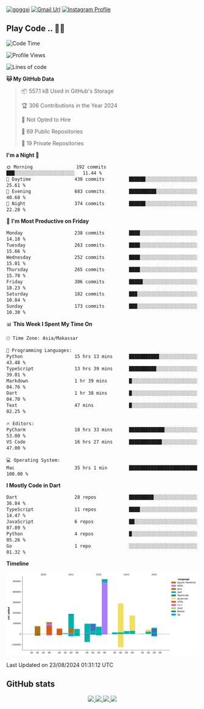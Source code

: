 [![goggxi](https://img.shields.io/badge/Portofolio-Goggxi-orange)](https://goggxi.github.io)
[![Gmail Url](https://img.shields.io/twitter/url?label=Goggxi@gmail.com&logo=gmail&style=social&url=http%3A%2F%2Fmailto%3Acontact.Goggxi@gmail.com)](mailto:Goggxi@gmail.com) [![Instagram Profile](https://img.shields.io/twitter/url?label=moh_rifkan&logo=instagram&style=social&url=https://www.instagram.com/moh_rifkan/)](https://www.instagram.com/moh_rifkan/)

## Play Code .. 💬🚀

<!-- [![Moh Rifkan GitHub stats](https://github-readme-stats.vercel.app/api?username=goggxi&count_private=true&show_icons=true&theme=dracula&custom_title=Goggxi%20Statistic%20🚀)](https://github.com/goggxi/goggxi)

[![Top Langs](https://github-readme-stats.vercel.app/api/top-langs/?username=goggxi&langs_count=8&layout=compact&show_icons=true&theme=dracula)](https://github.com/goggxi/goggxi) -->

<!--START_SECTION:waka-->
![Code Time](http://img.shields.io/badge/Code%20Time-3%2C206%20hrs%2011%20mins-blue)

![Profile Views](http://img.shields.io/badge/Profile%20Views-0-blue)

![Lines of code](https://img.shields.io/badge/From%20Hello%20World%20I%27ve%20Written-1.9%20million%20lines%20of%20code-blue)

**🐱 My GitHub Data** 

> 📦 557.1 kB Used in GitHub's Storage 
 > 
> 🏆 306 Contributions in the Year 2024
 > 
> 🚫 Not Opted to Hire
 > 
> 📜 69 Public Repositories 
 > 
> 🔑 19 Private Repositories 
 > 
**I'm a Night 🦉** 

```text
🌞 Morning                192 commits         ███░░░░░░░░░░░░░░░░░░░░░░   11.44 % 
🌆 Daytime                430 commits         ██████░░░░░░░░░░░░░░░░░░░   25.61 % 
🌃 Evening                683 commits         ██████████░░░░░░░░░░░░░░░   40.68 % 
🌙 Night                  374 commits         ██████░░░░░░░░░░░░░░░░░░░   22.28 % 
```
📅 **I'm Most Productive on Friday** 

```text
Monday                   238 commits         ████░░░░░░░░░░░░░░░░░░░░░   14.18 % 
Tuesday                  263 commits         ████░░░░░░░░░░░░░░░░░░░░░   15.66 % 
Wednesday                252 commits         ████░░░░░░░░░░░░░░░░░░░░░   15.01 % 
Thursday                 265 commits         ████░░░░░░░░░░░░░░░░░░░░░   15.78 % 
Friday                   306 commits         █████░░░░░░░░░░░░░░░░░░░░   18.23 % 
Saturday                 182 commits         ███░░░░░░░░░░░░░░░░░░░░░░   10.84 % 
Sunday                   173 commits         ███░░░░░░░░░░░░░░░░░░░░░░   10.30 % 
```


📊 **This Week I Spent My Time On** 

```text
🕑︎ Time Zone: Asia/Makassar

💬 Programming Languages: 
Python                   15 hrs 13 mins      ███████████░░░░░░░░░░░░░░   43.48 % 
TypeScript               13 hrs 39 mins      ██████████░░░░░░░░░░░░░░░   39.01 % 
Markdown                 1 hr 39 mins        █░░░░░░░░░░░░░░░░░░░░░░░░   04.76 % 
Dart                     1 hr 38 mins        █░░░░░░░░░░░░░░░░░░░░░░░░   04.70 % 
Text                     47 mins             █░░░░░░░░░░░░░░░░░░░░░░░░   02.25 % 

🔥 Editors: 
PyCharm                  18 hrs 33 mins      █████████████░░░░░░░░░░░░   53.00 % 
VS Code                  16 hrs 27 mins      ████████████░░░░░░░░░░░░░   47.00 % 

💻 Operating System: 
Mac                      35 hrs 1 min        █████████████████████████   100.00 % 
```

**I Mostly Code in Dart** 

```text
Dart                     28 repos            █████████░░░░░░░░░░░░░░░░   36.84 % 
TypeScript               11 repos            ████░░░░░░░░░░░░░░░░░░░░░   14.47 % 
JavaScript               6 repos             ██░░░░░░░░░░░░░░░░░░░░░░░   07.89 % 
Python                   4 repos             █░░░░░░░░░░░░░░░░░░░░░░░░   05.26 % 
Go                       1 repo              ░░░░░░░░░░░░░░░░░░░░░░░░░   01.32 % 
```



**Timeline**

![Lines of Code chart](https://raw.githubusercontent.com/Goggxi/Goggxi/main/assets/bar_graph.png)


 Last Updated on 23/08/2024 01:31:12 UTC
<!--END_SECTION:waka-->

## GitHub stats

<p align="center">
  <a href="https://github.com/goggxi">
    <img src="http://github-profile-summary-cards.vercel.app/api/cards/profile-details?username=goggxi&theme=transparent" />
  </a>
  <a href="https://github.com/goggxi">
    <img src="https://github-readme-streak-stats.herokuapp.com/?user=goggxi&hide_border=true&card_width=338&theme=transparent" />
  </a>
  <a href="https://github.com/goggxi">
    <img src="http://github-profile-summary-cards.vercel.app/api/cards/stats?username=goggxi&theme=transparent" />
  </a>
  <a href="https://github.com/goggxi">
    <img src="https://github-readme-stats.vercel.app/api/top-langs/?username=goggxi&langs_count=10&exclude_repo=&hide=c,makefile,html,css,sass,nix,nunjucks,tsql,dockerfile,shell&card_width=699&hide_border=true&theme=transparent" />
  </a>
  <!-- <br/>
  <a href="https://github.com/goggxi">
    <img src="https://komarev.com/ghpvc/?username=goggxi&color=blue&style=flat" />
  </a> -->
</p>
